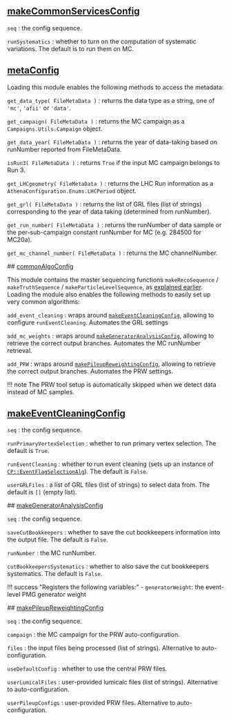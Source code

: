 ## [makeCommonServicesConfig](https://acode-browser1.usatlas.bnl.gov/lxr/source/athena/PhysicsAnalysis/Algorithms/AsgAnalysisAlgorithms/python/AsgAnalysisConfig.py)

`seq`
:   the config sequence.

`runSystematics`
:   whether to turn on the computation of systematic variations. The default is to run them on MC.

## [metaConfig](https://gitlab.cern.ch/atlasphys-top/reco/TopCPToolkit/-/blob/main/source/TopCPToolkit/python/metaConfig.py)

Loading this module enables the following methods to access the metadata:

`get_data_type( FileMetaData )`
:   returns the data type as a string, one of `'mc'`, `'afii'` or `'data'`.

`get_campaign( FileMetaData )`
:   returns the MC campaign as a `Campaigns.Utils.Campaign` object.

`get_data_year( FileMetaData )`
:   returns the year of data-taking based on runNumber reported from FileMetaData.

`isRun3( FileMetaData )`
:   returns `True` if the input MC campaign belongs to Run 3.

`get_LHCgeometry( FileMetaData )`
:   returns the LHC Run information as a `AthenaConfiguration.Enums.LHCPeriod` object.

`get_grl( FileMetaData )`
:   returns the list of GRL files (list of strings) corresponding to the year of data taking (determined from runNumber).

`get_run_number( FileMetaData )`
:   returns the runNumber of data sample or the per-sub-campaign constant runNumber for MC (e.g. 284500 for MC20a).

`get_mc_channel_number( FileMetaData )`
:   returns the MC channelNumber.

## [commonAlgoConfig](https://gitlab.cern.ch/atlasphys-top/reco/TopCPToolkit/-/blob/main/source/TopCPToolkit/python/commonAlgoConfig.py)

This module contains the master sequencing functions `makeRecoSequence` / `makeTruthSequence` / `makeParticleLevelSequence`, as [explained earlier](/analysis#analysis-modules).
Loading the module also enables the following methods to easily set up very common algorithms:

`add_event_cleaning`
:   wraps around [`makeEventCleaningConfig`](#makeEventCleaningConfig), allowing to configure `runEventCleaning`. Automates the GRL settings

`add_mc_weights`
:   wraps around [`makeGeneratorAnalysisConfig`](#makeGeneratorAnalysisConfig), allowing to retrieve the correct output branches. Automates the MC runNumber retrieval.

`add_PRW`
:   wraps around [`makePileupReweightingConfig`](#makePileupReweightingConfig), allowing to retrieve the correct output branches. Automates the PRW settings. 

!!! note
    The PRW tool setup is automatically skipped when we detect data instead of MC samples.

## [makeEventCleaningConfig](https://acode-browser1.usatlas.bnl.gov/lxr/source/athena/PhysicsAnalysis/Algorithms/AsgAnalysisAlgorithms/python/EventCleaningConfig.py)

`seq`
:   the config sequence.

`runPrimaryVertexSelection`
:   whether to run primary vertex selection. The default is `True`.

`runEventCleaning`
:   whether to run event cleaning (sets up an instance of [`CP::EventFlagSelectionAlg`](https://acode-browser1.usatlas.bnl.gov/lxr/source/athena/PhysicsAnalysis/Algorithms/AsgAnalysisAlgorithms/Root/EventFlagSelectionAlg.cxx)). The default is `False`.

`userGRLFiles`
:   a list of GRL files (list of strings) to select data from. The default is `[]` (empty list).

## [makeGeneratorAnalysisConfig](https://acode-browser1.usatlas.bnl.gov/lxr/source/athena/PhysicsAnalysis/Algorithms/AsgAnalysisAlgorithms/python/AsgAnalysisConfig.py)

`seq`
:   the config sequence.

`saveCutBookkeepers`
:   whether to save the cut bookkeepers information into the output file. The default is `False`.

`runNumber`
:   the MC runNumber.

`cutBookkeepersSystematics`
:   whether to also save the cut bookkeepers systematics. The default is `False`.

!!! success "Registers the following variables:"
    - `generatorWeight`: the event-level PMG generator weight

## [makePileupReweightingConfig](https://acode-browser1.usatlas.bnl.gov/lxr/source/athena/PhysicsAnalysis/Algorithms/AsgAnalysisAlgorithms/python/AsgAnalysisConfig.py)

`seq`
:   the config sequence.

`campaign`
:   the MC campaign for the PRW auto-configuration.

`files`
:   the input files being processed (list of strings). Alternative to auto-configuration.

`useDefaultConfig`
:   whether to use the central PRW files.

`userLumicalFiles`
:   user-provided lumicalc files (list of strings). Alternative to auto-configuration.

`userPileupConfigs`
:   user-provided PRW files. Alternative to auto-configuration.